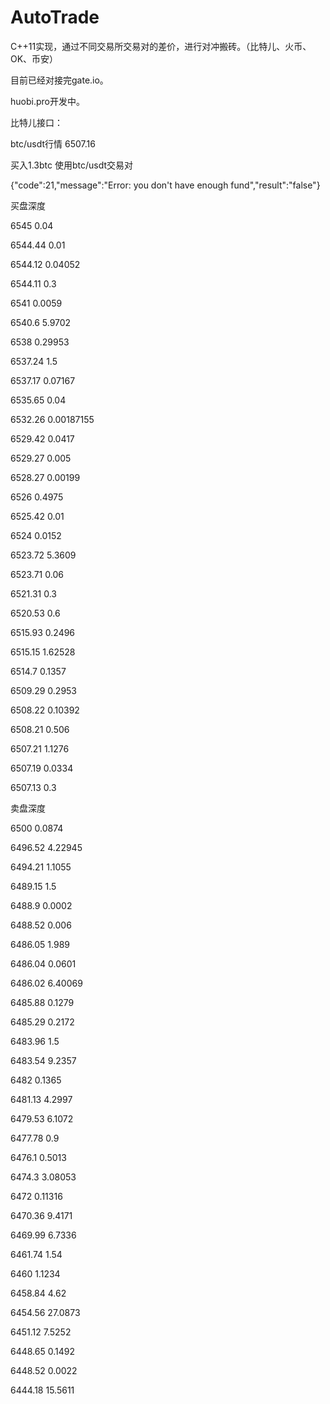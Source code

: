 # AutoTrade
C++11实现，通过不同交易所交易对的差价，进行对冲搬砖。（比特儿、火币、OK、币安）

目前已经对接完gate.io。

huobi.pro开发中。

比特儿接口：

btc/usdt行情  6507.16

买入1.3btc 使用btc/usdt交易对

{"code":21,"message":"Error: you don't have enough fund","result":"false"}

买盘深度

   6545  0.04

6544.44  0.01

6544.12  0.04052

6544.11  0.3

   6541  0.0059

 6540.6  5.9702

   6538  0.29953

6537.24  1.5

6537.17  0.07167

6535.65  0.04

6532.26  0.00187155

6529.42  0.0417

6529.27  0.005

6528.27  0.00199

   6526  0.4975

6525.42  0.01

   6524  0.0152

6523.72  5.3609

6523.71  0.06

6521.31  0.3

6520.53  0.6

6515.93  0.2496

6515.15  1.62528

 6514.7  0.1357

6509.29  0.2953

6508.22  0.10392

6508.21  0.506

6507.21  1.1276

6507.19  0.0334

6507.13  0.3



卖盘深度

   6500  0.0874

6496.52  4.22945

6494.21  1.1055

6489.15  1.5

 6488.9  0.0002

6488.52  0.006

6486.05  1.989

6486.04  0.0601

6486.02  6.40069

6485.88  0.1279

6485.29  0.2172

6483.96  1.5

6483.54  9.2357

   6482  0.1365

6481.13  4.2997

6479.53  6.1072

6477.78  0.9

 6476.1  0.5013

 6474.3  3.08053

   6472  0.11316

6470.36  9.4171

6469.99  6.7336

6461.74  1.54

   6460  1.1234

6458.84  4.62

6454.56  27.0873

6451.12  7.5252

6448.65  0.1492

6448.52  0.0022

6444.18  15.5611

